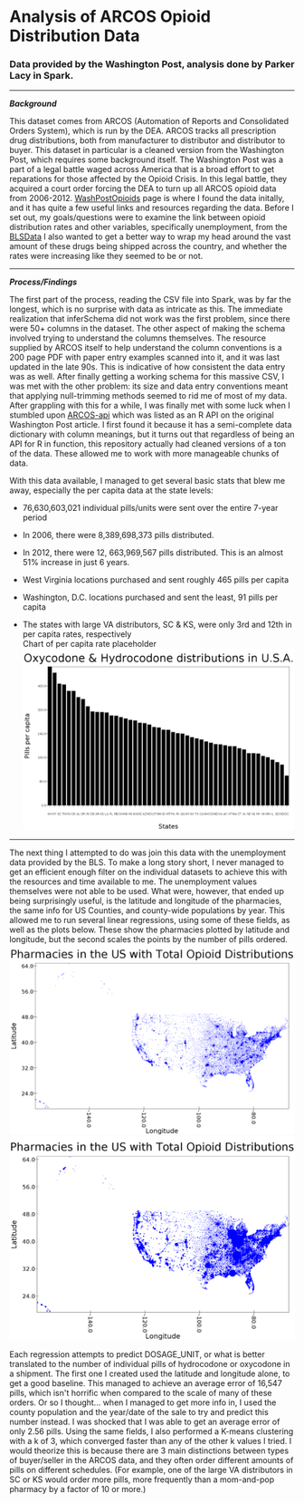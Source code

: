 # Analysis of ARCOS Opioid Distribution Data
### Data provided by the Washington Post, analysis done by Parker Lacy in Spark.    
---
**_Background_**    

 This dataset comes from ARCOS (Automation of Reports and Consolidated Orders System), which is run by the DEA. ARCOS tracks all prescription drug distributions, both from manufacturer to distributor and distributor to buyer. This dataset in particular is a cleaned version from the Washington Post, which requires some background itself. The Washington Post was a part of a legal battle waged across America that is a broad effort to get reparations for those affected by the Opioid Crisis. In this legal battle, they acquired a court order forcing the DEA to turn up all ARCOS opioid data from 2006-2012. [WashPostOpioids](https://www.washingtonpost.com/graphics/2019/investigations/dea-pain-pill-database/#download-resources "This") page is where I found the data initally, and it has quite a few useful links and resources regarding the data. Before I set out, my goals/questions were to examine the link between opioid distribution rates and other variables, specifically unemployment, from the [BLSData](https://www.bls.gov/data/ "BLS data.") I also wanted to get a better way to wrap my head around the vast amount of these drugs being shipped across the country, and whether the rates were increasing like they seemed to be or not.    
 
***    

**_Process/Findings_**    

 The first part of the process, reading the CSV file into Spark, was by far the longest, which is no surprise with data as intricate as this. The immediate realization that inferSchema did not work was the first problem, since there were 50+ columns in the dataset. The other aspect of making the schema involved trying to understand the columns themselves. The resource supplied by ARCOS itself to help understand the column conventions is a 200 page PDF with paper entry examples scanned into it, and it was last updated in the late 90s. This is indicative of how consistent the data entry was as well. After finally getting a working schema for this massive CSV, I was met with the other problem: its size and data entry conventions meant that applying null-trimming methods seemed to rid me of most of my data. After grappling with this for a while, I was finally met with some luck when I stumbled upon [ARCOS-api](https://github.com/wpinvestigative/arcos-api "this page,") which was listed as an R API on the original Washington Post article. I first found it because it has a semi-complete data dictionary with column meanings, but it turns out that regardless of being an API for R in function, this repository actually had cleaned versions of a ton of the data. These allowed me to work with more manageable chunks of data.    
 
 With this data available, I managed to get several basic stats that blew me away, especially the per capita data at the state levels:    
 * 76,630,603,021 individual pills/units were sent over the entire 7-year period
 * In 2006, there were 8,389,698,373 pills distributed.
 * In 2012, there were 12, 663,969,567 pills distributed. This is an almost 51% increase in just 6 years.
 
 * West Virginia locations purchased and sent roughly 465 pills per capita
 * Washington, D.C. locations purchased and sent the least, 91 pills per capita
 * The states with large VA distributors, SC & KS, were only 3rd and 12th in per capita rates, respectively    
 Chart of per capita rate placeholder    
 ![PerCapitaPlot](/images/PerCapitaStatePlot)
 
***    
 The next thing I attempted to do was join this data with the unemployment data provided by the BLS. To make a long story short, I never managed to get an efficient enough filter on the individual datasets to achieve this with the resources and time available to me. The unemployment values themselves were not able to be used. What were, however, that ended up being surprisingly useful, is the latitude and longitude of the pharmacies, the same info for US Counties, and county-wide populations by year. This allowed me to run several linear regressions, using some of these fields, as well as the plots below. These show the pharmacies plotted by latitude and longitude, but the second scales the points by the number of pills ordered.    
 ![LocPlot1](/images/possibleLatLonPlot)    
 ![LocPlot2](/images/biggerLatLonPlot)    
 
 Each regression attempts to predict DOSAGE_UNIT, or what is better translated to the number of individual pills of hydrocodone or oxycodone in a shipment. The first one I created used the latitude and longitude alone, to get a good baseline. This managed to achieve an average error of 16,547 pills, which isn't horrific when compared to the scale of many of these orders. Or so I thought... when I managed to get more info in, I used the county population and the year/date of the sale to try and predict this number instead. I was shocked that I was able to get an average error of only 2.56 pills. Using the same fields, I also performed a K-means clustering with a k of 3, which converged faster than any of the other k values I tried. I would theorize this is because there are 3 main distinctions between types of buyer/seller in the ARCOS data, and they often order different amounts of pills on different schedules. (For example, one of the large VA distributors in SC or KS would order more pills, more frequently than a mom-and-pop pharmacy by a factor of 10 or more.)
 



